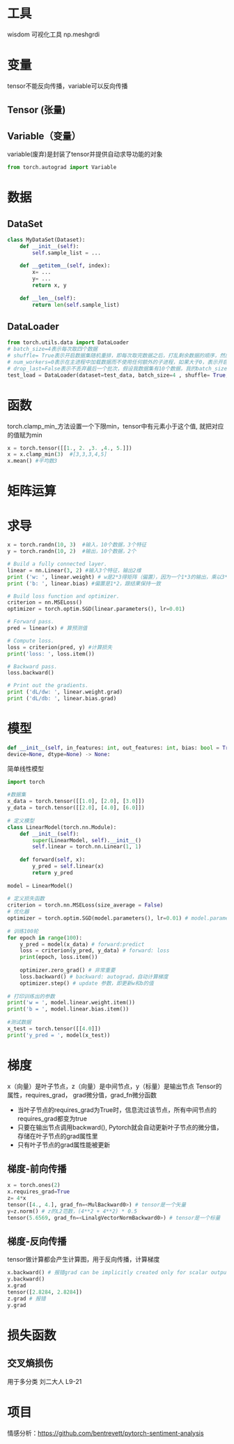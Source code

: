 
# 工具
wisdom 可视化工具
np.meshgrdi
# 变量
tensor不能反向传播，variable可以反向传播
## Tensor (张量)


## Variable（变量）
variable(废弃)是封装了tensor并提供自动求导功能的对象
```python
from torch.autograd import Variable

```


# 数据
## DataSet
```python
class MyDataSet(Dataset):
    def __init__(self):
        self.sample_list = ...
 
    def __getitem__(self, index):
        x= ...
        y= ...
        return x, y
 
    def __len__(self):
        return len(self.sample_list)
```
## DataLoader
```python
from torch.utils.data import DataLoader
# batch_size=4表示每次取四个数据
# shuffle= True表示开启数据集随机重排，即每次取完数据之后，打乱剩余数据的顺序，然后再进行下一次取
# num_workers=0表示在主进程中加载数据而不使用任何额外的子进程，如果大于0，表示开启多个进程，进程越多，处理数据的速度越快，但是会使电脑性能下降，占用更多的内存
# drop_last=False表示不丢弃最后一个批次，假设我数据集有10个数据，我的batch_size=3，即每次取三个数据，那么我最后一次只有一个数据能取，如果设置为true，则不丢弃这个包含1个数据的子集数据，反之则丢弃
test_load = DataLoader(dataset=test_data, batch_size=4 , shuffle= True, num_workers=0,drop_last=False)
```


# 函数

torch.clamp_min_方法设置一个下限min，tensor中有元素小于这个值, 就把对应的值赋为min
```python
x = torch.tensor([[1., 2. ,3. ,4., 5.]])
x = x.clamp_min(3)  #[3,3,3,4,5]
x.mean() #平均数3
```


# 矩阵运算


# 求导
```python
x = torch.randn(10, 3)  #输入，10个数据，3个特征
y = torch.randn(10, 2)  #输出，10个数据，2个

# Build a fully connected layer.
linear = nn.Linear(3, 2) #输入3个特征，输出2维
print ('w: ', linear.weight) # w是2*3得矩阵（偏置），因为一个1*3的输出，乘以3*2的矩阵，才能得到一个1*2的结果
print ('b: ', linear.bias) #偏置是1*2，跟结果保持一致

# Build loss function and optimizer.
criterion = nn.MSELoss()
optimizer = torch.optim.SGD(linear.parameters(), lr=0.01)

# Forward pass.
pred = linear(x) # 算预测值

# Compute loss.
loss = criterion(pred, y) #计算损失
print('loss: ', loss.item())

# Backward pass.
loss.backward() 

# Print out the gradients.
print ('dL/dw: ', linear.weight.grad) 
print ('dL/db: ', linear.bias.grad)
```

# 模型

```python 
def __init__(self, in_features: int, out_features: int, bias: bool = True,  
device=None, dtype=None) -> None:
```

简单线性模型
```python
import torch  
  
#数据集  
x_data = torch.tensor([[1.0], [2.0], [3.0]])  
y_data = torch.tensor([[2.0], [4.0], [6.0]])  
  
# 定义模型  
class LinearModel(torch.nn.Module):  
	def __init__(self):  
		super(LinearModel, self).__init__()  
		self.linear = torch.nn.Linear(1, 1)  
  
	def forward(self, x):  
		y_pred = self.linear(x)  
		return y_pred  
  
model = LinearModel()  
  
# 定义损失函数  
criterion = torch.nn.MSELoss(size_average = False)  
# 优化器  
optimizer = torch.optim.SGD(model.parameters(), lr=0.01) # model.parameters()自动完成参数的初始化操作，这个地方我可能理解错了  
  
# 训练100轮  
for epoch in range(100):  
	y_pred = model(x_data) # forward:predict  
	loss = criterion(y_pred, y_data) # forward: loss  
	print(epoch, loss.item())  
  
	optimizer.zero_grad() # 非常重要  
	loss.backward() # backward: autograd，自动计算梯度  
	optimizer.step() # update 参数，即更新w和b的值  
  
# 打印训练出的参数  
print('w = ', model.linear.weight.item())  
print('b = ', model.linear.bias.item())  
  
#测试数据  
x_test = torch.tensor([[4.0]])  
print('y_pred = ', model(x_test))
```
# 梯度
x（向量）是叶子节点，z（向量）是中间节点，y（标量）是输出节点
Tensor的属性，requires_grad， grad微分值，grad_fn微分函数
- 当叶子节点的requires_grad为True时，信息流过该节点，所有中间节点的requires_grad都变为true
- 只要在输出节点调用backward(), Pytorch就会自动更新叶子节点的微分值，存储在叶子节点的grad属性里
- 只有叶子节点的grad属性能被更新
## 梯度-前向传播
```python
x = torch.ones(2)
x.requires_grad=True
z= 4*x
tensor([4., 4.], grad_fn=<MulBackward0>) # tensor是一个矢量
y=z.norm() # z的L2范数，(4**2 + 4**2) * 0.5
tensor(5.6569, grad_fn=<LinalgVectorNormBackward0>) # tensor是一个标量
```
## 梯度-反向传播
tensor做计算都会产生计算图，用于反向传播，计算梯度
```python
x.backward() # 报错grad can be implicitly created only for scalar outputs， 只能作用于标量
y.backward()
x.grad
tensor([2.8284, 2.8284])
z.grad # 报错
y.grad
```


# 损失函数
## 交叉熵损伤
用于多分类
刘二大人 L9-21



# 项目

情感分析：https://github.com/bentrevett/pytorch-sentiment-analysis
